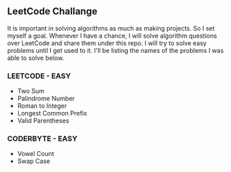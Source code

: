 ## LeetCode Challange

It is important in solving algorithms as much as making projects. So I set myself a goal. Whenever I have a chance, 
I will solve algorithm questions over LeetCode and share them under this repo. I will try to solve easy problems until 
I get used to it. I'll be listing the names of the problems I was able to solve below.

### LEETCODE - EASY

* Two Sum
* Palindrome Number
* Roman to Integer
* Longest Common Prefix
* Valid Parentheses

### CODERBYTE - EASY

* Vowel Count
* Swap Case

